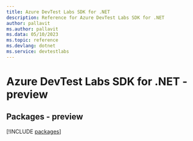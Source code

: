 ```yaml
---
title: Azure DevTest Labs SDK for .NET
description: Reference for Azure DevTest Labs SDK for .NET
author: pallavit
ms.author: pallavit
ms.data: 05/10/2023
ms.topic: reference
ms.devlang: dotnet
ms.service: devtestlabs
---
```

# Azure DevTest Labs SDK for .NET - preview
## Packages - preview
[!INCLUDE [packages](devtest-labs-index.md)]
